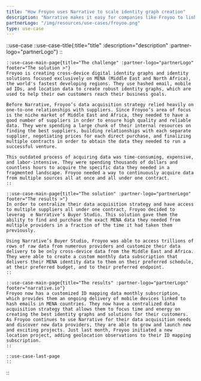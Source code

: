 ```yaml
---
title: "How Froyoo uses Narrative to scale identity graph creation"
description: "Narrative makes it easy for companies like Froyoo to link disparate identifiers into one comprehensive profile and centralize their data acquisition strategy."
partnerLogo: "/img/resources/use-cases/froyoo.png"
type: use-case
---
```


::use-case
    ::use-case-title{:title="title" :description="description" :partner-logo="partnerLogo"}
    ::

    ::use-case-main-page{title="The challenge" :partner-logo="partnerLogo" footer="The solution >"}
    Froyoo is creating cross-device digital identity graphs and identity solutions focused exclusively on MENA (Middle East and North Africa), the world's fastest developing regions. They use hashed email, mobile ad IDs, and location data to create robust identity graphs, which are used to help their own customers reach their business goals.

    Before Narrative, Froyoo’s data acquisition strategy relied heavily on one-to-one relationships with suppliers. Since Froyoo’s area of focus is the niche market of Middle East and Africa, they needed to have a good number of suppliers in order to ensure high quality and reliable data. They were spending a large chunk of their internal resources on finding the best suppliers, building relationships with each separate supplier, negotiating prices for each direct purchase, and finalizing multiple contracts in order to obtain the data they needed to run a successful venture.

    This outdated process of acquiring data was time-consuming, expensive, and labor-intensive. They were spending thousands of dollars and countless hours to acquire the specific data they needed in a fragmented landscape. Froyoo needed a way to continuously acquire data from multiple sources all at once and all under one contract.
    ::

    ::use-case-main-page{title="The solution" :partner-logo="partnerLogo" footer="The results >"}
    In order to centralize their data acquisition strategy and have access to multiple suppliers all under one contract, Froyoo decided to leverag  e Narrative’s Buyer Studio. This solution gave them the ability to find and purchase the exact MENA data they needed from multiple providers in a fraction of the time it had taken them previously.

    Using Narrative’s Buyer Studio, Froyoo was able to access trillions of rows of raw data from numerous providers and customize their data delivery to be only cross-device data from the Middle East and Africa. They were able to create a custom monthly data subscription that delivers their MENA identity data to them on their preferred schedule, at their preferred budget, and to their preferred endpoint.
    ::

    ::use-case-main-page{title="The results" :partner-logo="partnerLogo" footer="narrative.io"}
    Froyoo now has a customized ID mapping data monthly subscription, which provides them an ongoing delivery of mobile devices linked to hash emails in MENA countries. They now have a centralized data acquisition strategy that allows them to focus time and energy on creating the best identity graphs and solutions for their customers. As Froyoo continues to use Narrative for their data acquisition needs and discover new data providers, they are able to grow and launch new and exciting projects. Just last month, Froyoo initiated a new location project, adding geolocation observations to their ID mapping subscription.
    ::

    ::use-case-last-page
    ::
::
